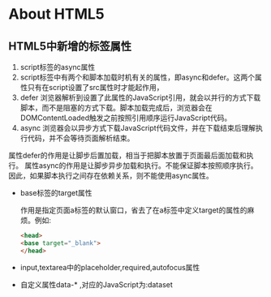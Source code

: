 # About HTML5
## HTML5中新增的标签属性
1. script标签的async属性
2. script标签中有两个和脚本加载时机有关的属性，即async和defer。这两个属性只有在script设置了src属性时才能起作用，
3. defer 浏览器解析到设置了此属性的JavaScript引用，就会以并行的方式下载脚本，而不是阻塞的方式下载。脚本加载完成后，浏览器会在DOMContentLoaded触发之前按照引用顺序运行JavaScript代码。
4. async 浏览器会以异步方式下载JavaScript代码文件，并在下载结束后理解执行代码，并不会等待页面解析结束。

属性defer的作用是让脚步后置加载，相当于把脚本放置于页面最后面加载和执行。 属性async的作用是让脚步异步加载和执行。不能保证脚本按照顺序执行。因此，如果脚本执行之间存在依赖关系，则不能使用async属性。
- base标签的target属性

  作用是指定页面a标签的默认窗口，省去了在a标签中定义target的属性的麻烦。例如:

  ```html
  <head>
  <base target="_blank">
  </head>
  ```

- input,textarea中的placeholder,required,autofocus属性
- 自定义属性data-* ,对应的JavaScript为:dataset
